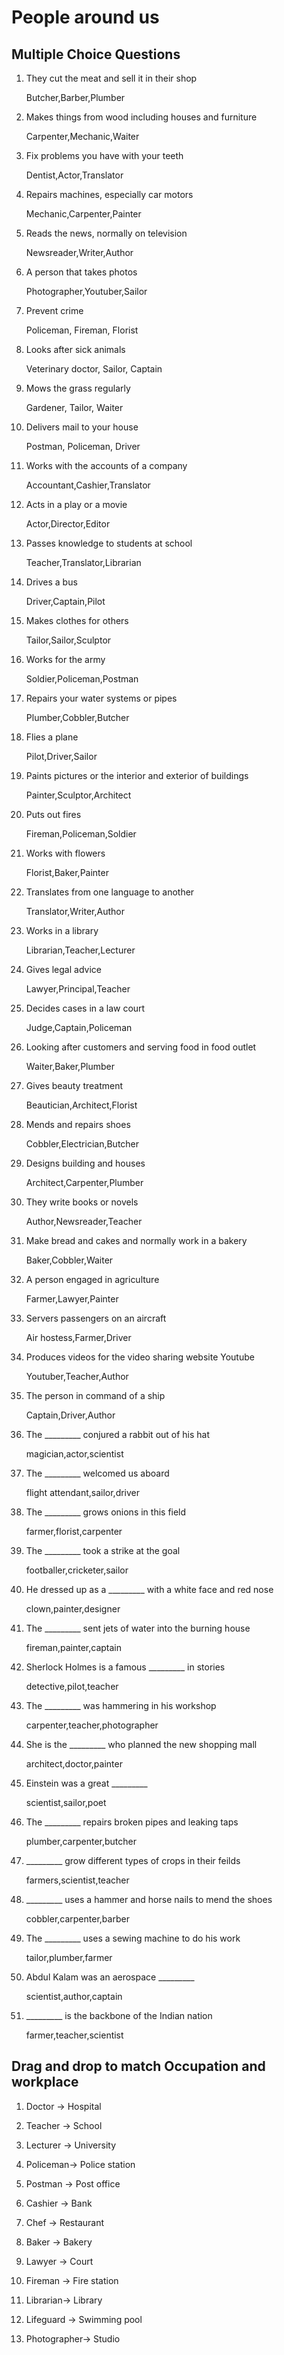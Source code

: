 # People around us

## Multiple Choice Questions

1. They cut the meat and sell it in their shop

    Butcher,Barber,Plumber
    
2. Makes things from wood including houses and furniture
     
   Carpenter,Mechanic,Waiter
      
3. Fix problems you have with your teeth

   Dentist,Actor,Translator

4. Repairs machines, especially car motors
          
   Mechanic,Carpenter,Painter
   
5. Reads the news, normally on television
          
   Newsreader,Writer,Author
   
6. A person that takes photos
          
   Photographer,Youtuber,Sailor
   
7. Prevent crime 
   
   Policeman, Fireman, Florist
   
8. Looks after sick animals
          
   Veterinary doctor, Sailor, Captain
   
9. Mows the grass regularly
          
   Gardener, Tailor, Waiter
   
10. Delivers mail to your house
          
    Postman, Policeman, Driver
   
11. Works with the accounts of a company
          
    Accountant,Cashier,Translator
    
12. Acts in a play or a movie
          
    Actor,Director,Editor
   
13. Passes knowledge to students at school
          
    Teacher,Translator,Librarian
   
14. Drives a bus
          
    Driver,Captain,Pilot
   
15. Makes clothes for others
          
    Tailor,Sailor,Sculptor
   
16. Works for the army
          
    Soldier,Policeman,Postman
   
17. Repairs your water systems or pipes
          
    Plumber,Cobbler,Butcher
   
18. Flies a plane
          
    Pilot,Driver,Sailor
   
19. Paints pictures or the interior and exterior of buildings
          
    Painter,Sculptor,Architect
    
20. Puts out fires
          
    Fireman,Policeman,Soldier
   
21. Works with flowers
          
    Florist,Baker,Painter
   
22. Translates from one language to another
          
    Translator,Writer,Author
   
23. Works in a library
          
    Librarian,Teacher,Lecturer
   
24. Gives legal advice
          
    Lawyer,Principal,Teacher
   
25. Decides cases in a law court
          
    Judge,Captain,Policeman
   
26. Looking after customers and serving food in food outlet
          
    Waiter,Baker,Plumber
   
27. Gives beauty treatment
          
    Beautician,Architect,Florist
   
28. Mends and repairs shoes
          
    Cobbler,Electrician,Butcher
   
29. Designs building and houses
          
    Architect,Carpenter,Plumber
   
30. They write books or novels
          
    Author,Newsreader,Teacher

31. Make bread and cakes and normally work in a bakery
          
    Baker,Cobbler,Waiter
    
32. A person engaged in agriculture
          
    Farmer,Lawyer,Painter   
 
33. Servers passengers on an aircraft
          
    Air hostess,Farmer,Driver
    
34. Produces videos for the video sharing website Youtube
          
    Youtuber,Teacher,Author   
    
35. The person in command of a ship
          
     Captain,Driver,Author
     
36. The _________ conjured a rabbit out of his hat
          
     magician,actor,scientist
     
 37. The _________ welcomed us aboard
          
     flight attendant,sailor,driver
    
 38. The _________ grows onions in this field
          
     farmer,florist,carpenter
    
 39. The  _________ took a strike at the goal
          
     footballer,cricketer,sailor
    
 40. He dressed up as a _________ with a white face and red nose
          
     clown,painter,designer
     
 41. The _________ sent jets of water into the burning house
          
     fireman,painter,captain
     
 42. Sherlock Holmes is a famous _________ in stories
          
     detective,pilot,teacher
     
 43. The _________ was hammering in his workshop
          
     carpenter,teacher,photographer 
    
 44. She is the _________ who planned the new shopping mall
          
     architect,doctor,painter
     
 45. Einstein was a great _________
          
     scientist,sailor,poet  
    
 46. The _________ repairs broken pipes and leaking taps
          
     plumber,carpenter,butcher 
    
 47. _________ grow different types of crops in their feilds
          
     farmers,scientist,teacher
     
 48.  _________ uses a hammer and horse nails to mend the shoes
          
      cobbler,carpenter,barber

 49. The _________ uses a sewing machine to do his work
          
      tailor,plumber,farmer

 50. Abdul Kalam was an aerospace _________
          
     scientist,author,captain

  51. _________ is the backbone of the Indian nation
          
      farmer,teacher,scientist

## Drag and drop to match Occupation and workplace

1. Doctor → Hospital

2. Teacher → School

3. Lecturer → University

4. Policeman→ Police station

5. Postman → Post office

6. Cashier → Bank

7. Chef → Restaurant

8. Baker → Bakery

9. Lawyer → Court

10. Fireman → Fire station

11.	Librarian→ Library

12.	Lifeguard → Swimming pool

13.	Photographer→ Studio
